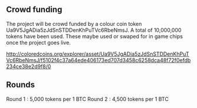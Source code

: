 ## Crowd funding
The project will be crowd funded by a colour coin token Ua9V5JgADia5zJdSnSTDDenKhPuTVc6RbeNmsJ.  A total of 10,000,000 tokens have been used.  These maybe used or swaped for in game chips once the project goes live.

http://coloredcoins.org/explorer/asset/Ua9V5JgADia5zJdSnSTDDenKhPuTVc6RbeNmsJ/f5102f4c37a64ede406173ed707d3458c6258dca48f72f0efdb234ce38e2d9f8/0

## Rounds
Round 1 : 5,000 tokens per 1 BTC
Round 2 : 4,500 tokens per 1 BTC
